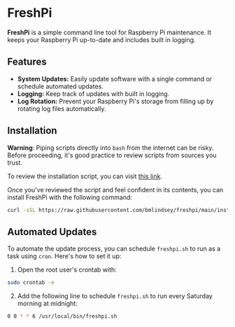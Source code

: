 # FreshPi
**FreshPi** is a simple command line tool for Raspberry Pi maintenance. It keeps your Raspberry Pi up-to-date and includes built in logging.

## Features
- **System Updates:** Easily update software with a single command or schedule automated updates.
- **Logging:** Keep track of updates with built in logging.
- **Log Rotation:** Prevent your Raspberry Pi's storage from filling up by rotating log files automatically.

## Installation
**Warning**: Piping scripts directly into `bash` from the internet can be risky. Before proceeding, it's good practice to review scripts from sources you trust.

To review the installation script, you can visit [this link](https://raw.githubusercontent.com/bmlindsey/freshpi/main/install_freshpi.sh).

Once you've reviewed the script and feel confident in its contents, you can install FreshPi with the following command:

```bash
curl -sSL https://raw.githubusercontent.com/bmlindsey/freshpi/main/install_freshpi.sh | sudo bash
```

## Automated Updates
To automate the update process, you can schedule `freshpi.sh` to run as a task using `cron`. Here's how to set it up:

1. Open the root user's crontab with:
```bash
sudo crontab -e
```

2. Add the following line to schedule `freshpi.sh` to run every Saturday morning at midnight:
```bash
0 0 * * 6 /usr/local/bin/freshpi.sh
```

